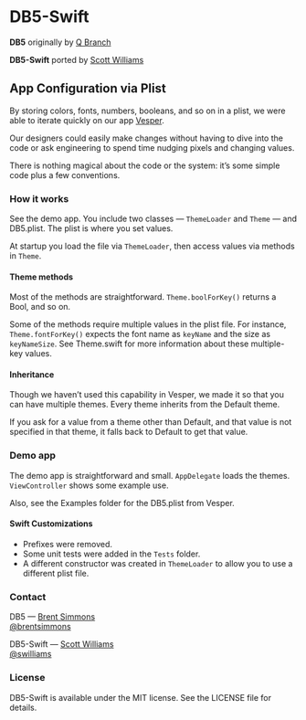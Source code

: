 # DB5-Swift

**DB5** originally by [Q Branch](http://qbranch.co/)

**DB5-Swift** ported by [Scott Williams](http://swilliams.me)

## App Configuration via Plist

By storing colors, fonts, numbers, booleans, and so on in a plist, we were able to iterate quickly on our app [Vesper](http://vesperapp.co/).

Our designers could easily make changes without having to dive into the code or ask engineering to spend time nudging pixels and changing values.

There is nothing magical about the code or the system: it’s some simple code plus a few conventions.

### How it works

See the demo app. You include two classes — `ThemeLoader` and `Theme` — and DB5.plist. The plist is where you set values.

At startup you load the file via `ThemeLoader`, then access values via methods in `Theme`.

#### Theme methods

Most of the methods are straightforward. `Theme.boolForKey()` returns a Bool, and so on.

Some of the methods require multiple values in the plist file. For instance, `Theme.fontForKey()` expects the font name as `keyName` and the size as `keyNameSize`. See Theme.swift for more information about these multiple-key values.

#### Inheritance

Though we haven’t used this capability in Vesper, we made it so that you can have multiple themes. Every theme inherits from the Default theme.

If you ask for a value from a theme other than Default, and that value is not specified in that theme, it falls back to Default to get that value.

### Demo app

The demo app is straightforward and small. `AppDelegate` loads the themes. `ViewController` shows some example use.

Also, see the Examples folder for the DB5.plist from Vesper.

#### Swift Customizations

 * Prefixes were removed.
 * Some unit tests were added in the `Tests` folder.
 * A different constructor was created in `ThemeLoader` to allow you to use a different plist file.

### Contact

DB5 — [Brent Simmons](https://github.com/brentsimmons)<br />
[@brentsimmons](https://twitter.com/brentsimmons)

DB5-Swift — [Scott Williams](https://github.com/swilliams)<br />
[@swilliams](https://twitter.com/swilliams)

### License

DB5-Swift is available under the MIT license. See the LICENSE file for details.
